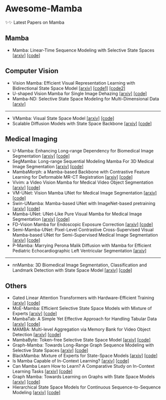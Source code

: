# Awesome-Mamba

✨✨ Latest Papers on Mamba

## Mamba

- Mamba: Linear-Time Sequence Modeling with Selective State Spaces [[arxiv]](https://arxiv.org/pdf/2312.00752.pdf) [[code]](https://github.com/state-spaces/mamba)

## Computer Vision

- Vision Mamba: Efficient Visual Representation Learning with Bidirectional State Space Model [[arxiv]](https://arxiv.org/pdf/2401.09417.pdf) [[code1]](https://github.com/hustvl/Vim) [[code2]](https://github.com/kyegomez/VisionMamba)
- U-shaped Vision Mamba for Single Image Dehazing [[arxiv]](https://arxiv.org/pdf/2402.04139.pdf) [[code]](https://github.com/zzr-idam/UVM-Net)
- Mamba-ND: Selective State Space Modeling for Multi-Dimensional Data [[arxiv]](https://arxiv.org/pdf/2402.05892.pdf)

----

- VMamba: Visual State Space Model [[arxiv]](https://arxiv.org/pdf/2401.10166.pdf) [[code]](https://github.com/MzeroMiko/VMamba)
- Scalable Diffusion Models with State Space Backbone [[arxiv]](https://arxiv.org/pdf/2402.05608.pdf) [[code]](https://github.com/feizc/DiS)

## Medical Imaging

- U-Mamba: Enhancing Long-range Dependency for Biomedical Image Segmentation [[arxiv]](https://arxiv.org/pdf/2401.04722.pdf) [[code]](https://wanglab.ai/u-mamba.html)
- SegMamba: Long-range Sequential Modeling Mamba For 3D Medical Image Segmentation [[arxiv]](https://arxiv.org/pdf/2401.13560.pdf) [[code]](https://github.com/ge-xing/SegMamba)
- MambaMorph: a Mamba-based Backbone with Contrastive Feature Learning for Deformable MR-CT Registration [[arxiv]](https://arxiv.org/pdf/2401.13934.pdf) [[code]](https://github.com/Guo-Stone/MambaMorph)
- Vivim: a Video Vision Mamba for Medical Video Object Segmentation [[arxiv]](https://arxiv.org/pdf/2401.14168.pdf) [[code]](https://github.com/scott-yjyang/Vivim)
- VM-UNet: Vision Mamba UNet for Medical Image Segmentation [[arxiv]](https://arxiv.org/pdf/2402.02491.pdf) [[code]](https://github.com/JCruan519/VM-UNet)
- Swin-UMamba: Mamba-based UNet with ImageNet-based pretraining [[arxiv]](https://arxiv.org/pdf/2402.03302.pdf) [[code]](https://github.com/JiarunLiu/Swin-UMamba)
- Mamba-UNet: UNet-Like Pure Visual Mamba for Medical Image Segmentation [[arxiv]](https://arxiv.org/pdf/2402.05079.pdf) [[code]](https://github.com/ziyangwang007/Mamba-UNet)
- FD-Vision Mamba for Endoscopic Exposure Correction [[arxiv]](https://arxiv.org/pdf/2402.06378.pdf) [[code]](https://github.com/zzr-idam/FDVM-Net)
- Semi-Mamba-UNet: Pixel-Level Contrastive Cross-Supervised Visual Mamba-based UNet for Semi-Supervised Medical Image Segmentation [[arxiv]](https://arxiv.org/pdf/2402.07245.pdf) [[code]](https://github.com/ziyangwang007/Mamba-UNet)
- P-Mamba: Marrying Perona Malik Diffusion with Mamba for Efficient Pediatric Echocardiographic Left Ventricular Segmentation [[arxiv]](https://arxiv.org/pdf/2402.08506.pdf)

----

- nnMamba: 3D Biomedical Image Segmentation, Classification and Landmark Detection with State Space Model [[arxiv]](https://arxiv.org/pdf/2402.03526.pdf) [[code]](https://github.com/lhaof/nnMamba)

## Others

- Gated Linear Attention Transformers with Hardware-Efficient Training [[arxiv]](https://arxiv.org/pdf/2312.06635.pdf) [[code]]()
- MoE-Mamba: Efficient Selective State Space Models with Mixture of Experts [[arxiv]](https://arxiv.org/pdf/2401.04081.pdf) [[code]]()
- MambaTab: A Simple Yet Effective Approach for Handling Tabular Data [[arxiv]](https://arxiv.org/pdf/2401.08867.pdf) [[code]]()
- MAMBA: Multi-level Aggregation via Memory Bank for Video Object Detection [[arxiv]](https://arxiv.org/pdf/2401.09923.pdf) [[code]]()
- MambaByte: Token-free Selective State Space Model [[arxiv]](https://arxiv.org/pdf/2401.13660.pdf) [[code]]()
- Graph-Mamba: Towards Long-Range Graph Sequence Modeling with Selective State Spaces [[arxiv]](https://arxiv.org/pdf/2402.00789.pdf) [[code]]()
- BlackMamba: Mixture of Experts for State-Space Models [[arxiv]](https://arxiv.org/pdf/2402.01771.pdf) [[code]]()
- Is Mamba Capable of In-Context Learning? [[arxiv]](https://arxiv.org/pdf/2402.03170.pdf) [[code]]()
- Can Mamba Learn How to Learn? A Comparative Study on In-Context Learning Tasks [[arxiv]](https://arxiv.org/pdf/2402.04248.pdf) [[code]]()
- Graph Mamba: Towards Learning on Graphs with State Space Models [[arxiv]](https://arxiv.org/pdf/2402.08678.pdf) [[code]]()
- Hierarchical State Space Models for Continuous Sequence-to-Sequence Modeling [[arxiv]](https://arxiv.org/pdf/2402.10211.pdf) [[code]]()
